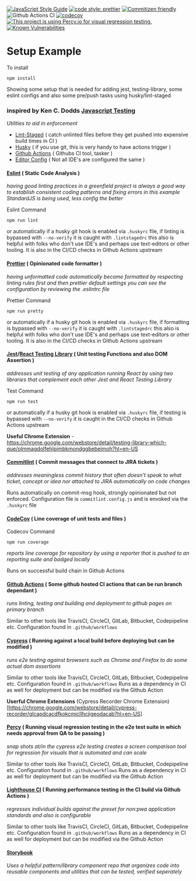 [![JavaScript Style Guide](https://img.shields.io/badge/code_style-standard-brightgreen.svg)](https://standardjs.com)
[![code style: prettier](https://img.shields.io/badge/code_style-prettier-ff69b4.svg?style=flat-square)](https://github.com/prettier/prettier)
[![Commitizen friendly](https://img.shields.io/badge/commitizen-friendly-brightgreen.svg)](http://commitizen.github.io/cz-cli/)
![Github Actions CI](https://github.com/Loonz806/setup-example/workflows/Github%20Actions%20CI/badge.svg)
[![codecov](https://codecov.io/gh/Loonz806/setup-example/branch/master/graph/badge.svg?token=Z6SR75P1WT)](https://codecov.io/gh/Loonz806/setup-example)
[![This project is using Percy.io for visual regression testing.](https://percy.io/static/images/percy-badge.svg)](https://percy.io/47e38cc6/Visual-Testing-Example)
[![Known Vulnerabilities](https://snyk.io/test/github/Loonz806/setup-example/badge.svg)](https://snyk.io/test/github/Loonz806/setup-example)

# Setup Example

To install

`npm install`

Showing some setup that is needed for adding jest, testing-library, some eslint configs and also some pre/push tasks using husky/lint-staged

### inspired by Ken C. Dodds [Javascript Testing](https://testingjavascript.com/)

_Utilities to aid in enforcement_

- [Lint-Staged](https://www.npmjs.com/package/lint-staged) ( catch unlinted files before they get pushed into expensive build times in CI )
- [Husky](https://www.npmjs.com/package/husky) ( if you use git, this is very handy to have actions trigger )
- [Github Actions](https://docs.github.com/en/actions) ( Githubs CI tool, tasker )
- [Editor Config](https://editorconfig.org/) ( Not all IDE's are configured the same )

#### [Eslint](https://eslint.org/) ( Static Code Analysis )

_having good linting practices in a greenfield project is always a good way to establish consistent coding patterns and fixing errors_
_in this example StandardJS is being used, less config the better_

Eslint Command

`npm run lint`

or automatically if a husky git hook is enabled via `.huskyrc` file, if linting is bypassed with `--no-verify` it is caught with
`.lintstagedrc` this also is helpful with folks who don't use IDE's and perhaps use text-editors or other tooling. It is also in the CI/CD checks in Github Actions upstream

#### [Prettier](https://prettier.io/) ( Opinionated code formatter )

_having unformatted code automatically become formatted by respecting linting rules first and then prettier default settings_
_you can see the configuration by reviewing the .eslintrc file_

Prettier Command

`npm run pretty`

or automatically if a husky git hook is enabled via `.huskyrc` file, if formatting is bypassed with `--no-verify` it is caught with
`.lintstagedrc` this also is helpful with folks who don't use IDE's and perhaps use text-editors or other tooling. It is also in the CI/CD checks in Github Actions upstream

#### [Jest](https://jestjs.io/)/[React Testing Library](https://testing-library.com/docs/react-testing-library/intro/) ( Unit testing Functions and also DOM Assertion )

_addresses unit testing of any application running React by using two libraries that complement each other Jest and React Testing Library_

Test Command

`npm run test`

or automatically if a husky git hook is enabled via `.huskyrc` file, if testing is bypassed with `--no-verify` it is caught in the CI/CD checks in Github Actions upstream

**Useful Chrome Extension** - https://chrome.google.com/webstore/detail/testing-library-which-que/olmmagdolfehlpjmbkmondggbebeimoh?hl=en-US

#### [Commitlint](https://commitlint.js.org/#/) ( Commit messages that connect to JIRA tickets )

_addresses meaningless commit history that often doesn't speak to what ticket, concept or idea nor attached to JIRA automatically on code changes_

Runs automatically on commit-msg hook, strongly opinionated but not enforced. Configuration file is `commitlint.config.js` and is envoked via the `.huskyrc` file

#### [CodeCov](https://about.codecov.io/) ( Line coverage of unit tests and files )

Codecov Command

`npm run coverage`

_reports line coverage for repository by using a reporter that is pushed to an reporting suite and badged locally_

Runs on successful build chain in Github Actions

#### [Github Actions](https://docs.github.com/en/actions) ( Some github hosted CI actions that can be run branch dependant )

_runs linting, testing and building and deployment to github pages on primary branch_

Similar to other tools like TravisCI, CircleCI, GitLab, Bitbucket, Codepipeline etc. Configuration found in `.github/workflows`

#### [Cypress](https://docs.cypress.io/guides/overview/why-cypress.html) ( Running against a local build before deploying but can be modified )

_runs e2e testing against browsers such as Chrome and Firefox to do some actual dom assertions_

Similar to other tools like TravisCI, CircleCI, GitLab, Bitbucket, Codepipeline etc. Configuration found in `.github/workflows`
Runs as a dependency in CI as well for deployment but can be modified via the Github Action

**Userful Chrome Extensions**
(Cypress Recorder Chrome Extension)[https://chrome.google.com/webstore/detail/cypress-recorder/glcapdcacdfkokcmicllhcjigeodacab?hl=en-US]

#### [Percy](https://percy.io) ( Running visual regression testing in the e2e test suite in which needs approval from QA to be passing )

_snap shots at/in the cypress e2e testing creates a screen comparison tool for regression for visuals that is automated and can scale_

Similar to other tools like TravisCI, CircleCI, GitLab, Bitbucket, Codepipeline etc. Configuration found in `.github/workflows`
Runs as a dependency in CI as well for deployment but can be modified via the Github Action

#### [Lighthouse CI](https://github.com/GoogleChrome/lighthouse-ci) ( Running performance testing in the CI build via Github Actions )

_regresses individual builds against the preset for non:pwa application standards and also is configurable_

Similar to other tools like TravisCI, CircleCI, GitLab, Bitbucket, Codepipeline etc. Configuration found in `.github/workflows`
Runs as a dependency in CI as well for deployment but can be modified via the Github Action

#### [Storybook](https://storybook.js.org/)

_Uses a helpful pattern/library component repo that organizes code into reusable components and utilities that can be tested, verified seperately_
